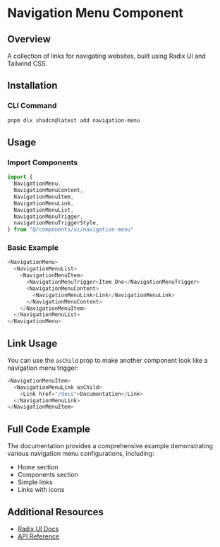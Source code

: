 # Navigation Menu Component

## Overview
A collection of links for navigating websites, built using Radix UI and Tailwind CSS.

## Installation

### CLI Command
```bash
pnpm dlx shadcn@latest add navigation-menu
```

## Usage

### Import Components
```typescript
import {
  NavigationMenu,
  NavigationMenuContent,
  NavigationMenuItem,
  NavigationMenuLink,
  NavigationMenuList,
  NavigationMenuTrigger,
  navigationMenuTriggerStyle,
} from "@/components/ui/navigation-menu"
```

### Basic Example
```typescript
<NavigationMenu>
  <NavigationMenuList>
    <NavigationMenuItem>
      <NavigationMenuTrigger>Item One</NavigationMenuTrigger>
      <NavigationMenuContent>
        <NavigationMenuLink>Link</NavigationMenuLink>
      </NavigationMenuContent>
    </NavigationMenuItem>
  </NavigationMenuList>
</NavigationMenu>
```

## Link Usage
You can use the `asChild` prop to make another component look like a navigation menu trigger:

```typescript
<NavigationMenuItem>
  <NavigationMenuLink asChild>
    <Link href="/docs">Documentation</Link>
  </NavigationMenuLink>
</NavigationMenuItem>
```

## Full Code Example
The documentation provides a comprehensive example demonstrating various navigation menu configurations, including:
- Home section
- Components section
- Simple links
- Links with icons

## Additional Resources
- [Radix UI Docs](https://www.radix-ui.com/docs/primitives/components/navigation-menu)
- [API Reference](https://www.radix-ui.com/docs/primitives/components/navigation-menu#api-reference)